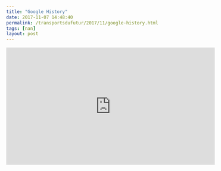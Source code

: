 ```yaml
---
title: "Google History"
date: 2017-11-07 14:48:40
permalink: /transportsdufutur/2017/11/google-history.html
tags: [nan]
layout: post
---
```


<iframe width="560" height="315" src="https://www.youtube.com/embed/0o9H7KdS_JE" frameborder="0" allowfullscreen></iframe>
